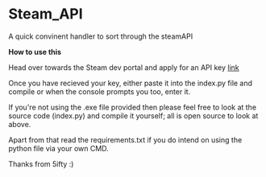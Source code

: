 # Steam_API
A quick convinent handler to sort through the steamAPI


**How to use this**

Head over towards the Steam dev portal and apply for an API key 
[link](https://steamcommunity.com/dev)

Once you have recieved your key, either paste it into the index.py file and compile or when the console prompts you too, enter it.

If you're not using the .exe file provided then please feel free to look at the source code (index.py) and compile it yourself; all is open source to look at above.

Apart from that read the requirements.txt if you do intend on using the python file via your own CMD.


Thanks from 5ifty :)
